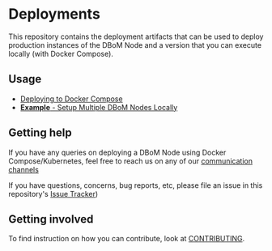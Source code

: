 # Deployments

This repository contains the deployment artifacts that can be used to deploy production instances of the DBoM Node and a version that you can execute locally (with Docker Compose).

## Usage

- [Deploying to Docker Compose](docker-compose-quickstart/README.md)
- [**Example** - Setup Multiple DBoM Nodes Locally](docker-compose-example-two-nodes/README.md)

## Getting help

If you have any queries on deploying a DBoM Node using Docker Compose/Kubernetes, feel free to reach us on any of our [communication channels](https://github.com/DBOMproject/community/blob/master/COMMUNICATION.md)

If you have questions, concerns, bug reports, etc, please file an issue in this repository's [Issue Tracker](https://github.com/DBOMproject/deployments/issues))

## Getting involved

To find instruction on how you can contribute, look at [CONTRIBUTING](CONTRIBUTING.md).

